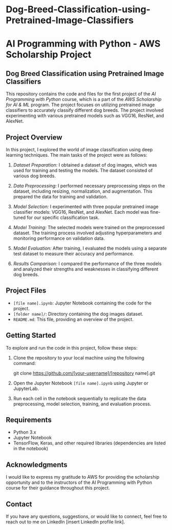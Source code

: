 # Dog-Breed-Classification-using-Pretrained-Image-Classifiers

# AI Programming with Python - AWS Scholarship Project

## Dog Breed Classification using Pretrained Image Classifiers
This repository contains the code and files for the first project of the *AI Programming with Python* course, which is a part of the *AWS Scholarship for AI & ML* program. The project focuses on utilizing pretrained image classifiers to accurately classify different dog breeds. The project involved experimenting with various pretrained models such as VGG16, ResNet, and AlexNet.

## Project Overview

In this project, I explored the world of image classification using deep learning techniques. The main tasks of the project were as follows:

1. *Dataset Preparation:* I obtained a dataset of dog images, which was used for training and testing the models. The dataset consisted of various dog breeds.

2. *Data Preprocessing:* I performed necessary preprocessing steps on the dataset, including resizing, normalization, and augmentation. This prepared the data for training and validation.

3. *Model Selection:* I experimented with three popular pretrained image classifier models: VGG16, ResNet, and AlexNet. Each model was fine-tuned for our specific classification task.

4. *Model Training:* The selected models were trained on the preprocessed dataset. The training process involved adjusting hyperparameters and monitoring performance on validation data.

5. *Model Evaluation:* After training, I evaluated the models using a separate test dataset to measure their accuracy and performance.

6. *Results Comparison:* I compared the performance of the three models and analyzed their strengths and weaknesses in classifying different dog breeds.

## Project Files

- `[file name].ipynb`: Jupyter Notebook containing the code for the project.
- `[folder name]/`: Directory containing the dog images dataset.
- `README.md`: This file, providing an overview of the project.

## Getting Started

To explore and run the code in this project, follow these steps:

1. Clone the repository to your local machine using the following command:
   
   git clone https://github.com/[your-username]/[repository name].git
   

2. Open the Jupyter Notebook `[file name].ipynb` using Jupyter or JupyterLab.

3. Run each cell in the notebook sequentially to replicate the data preprocessing, model selection, training, and evaluation process.

## Requirements

- Python 3.x
- Jupyter Notebook
- TensorFlow, Keras, and other required libraries (dependencies are listed in the notebook)

## Acknowledgments

I would like to express my gratitude to AWS for providing the scholarship opportunity and to the instructors of the AI Programming with Python course for their guidance throughout this project.

## Contact

If you have any questions, suggestions, or would like to connect, feel free to reach out to me on LinkedIn [insert LinkedIn profile link].
